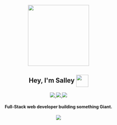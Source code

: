 <p align="center">
   <img src="https://github.com/juxsalley/dev_salley/blob/main/logo2.png"/ width="200" align="center">
  <h2 align="center"> Hey, I'm Salley <span width="40px"> </span> <img src="https://media.giphy.com/media/UVG0BN8TOMKkPOJS6e/giphy.gif" width="40px"          align="center"/></h2>
 
</p>

<p align="center">
   <a href="https://twitter.com/__salley">  <img src="https://img.shields.io/badge/-@__salley-1ca0f1?style=flat-square&labelColor=1ca0f1&logo=twitter&logoColor=white&link=https://twitter.com/__salley"/>
      <a/>
         <a href="https://www.linkedin.com/in/codesalley/">  <img src="https://img.shields.io/badge/-Code%20Salley-blue?style=flat-square&logo=Linkedin&logoColor=white&link=https://www.linkedin.com/in/codesalley/"/>
      <a/>
        <a href="https://codesalley.dev/" target="_blank">  <img src="https://img.shields.io/badge/Portfolio-dev%20salley-orange"/>
      <a/>
    
   <h4 align="center">Full-Stack web developer building something Giant.</h4> 
   
   <p align="center">  <img src="https://github-readme-stats.vercel.app/api?username=codesalley&theme=blueberry&show_icons=true " />
   <p/>
   

</p>

